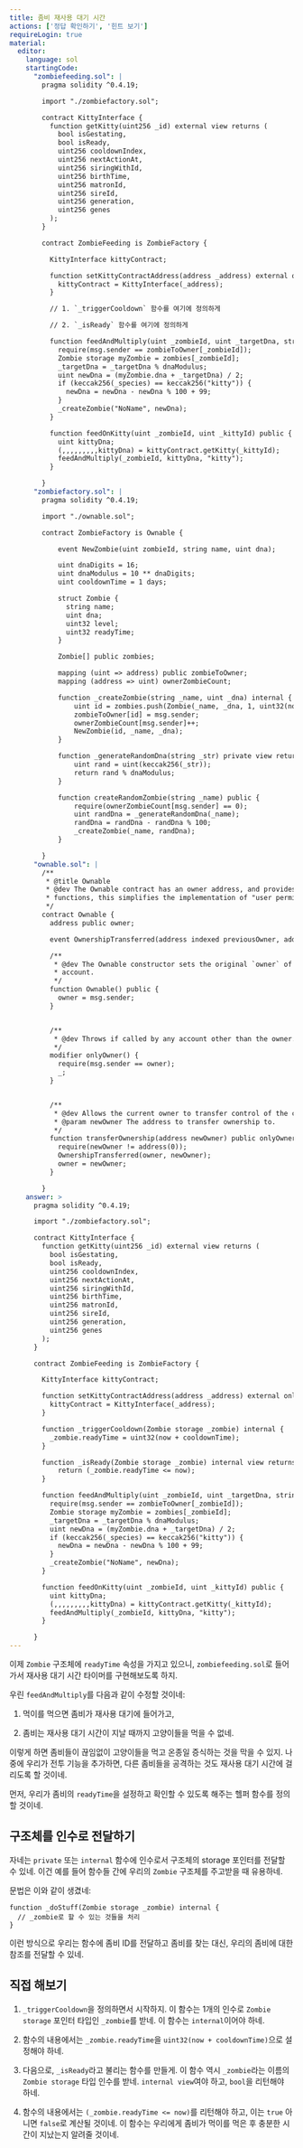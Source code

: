 ```yaml
---
title: 좀비 재사용 대기 시간
actions: ['정답 확인하기', '힌트 보기']
requireLogin: true
material:
  editor:
    language: sol
    startingCode:
      "zombiefeeding.sol": |
        pragma solidity ^0.4.19;

        import "./zombiefactory.sol";

        contract KittyInterface {
          function getKitty(uint256 _id) external view returns (
            bool isGestating,
            bool isReady,
            uint256 cooldownIndex,
            uint256 nextActionAt,
            uint256 siringWithId,
            uint256 birthTime,
            uint256 matronId,
            uint256 sireId,
            uint256 generation,
            uint256 genes
          );
        }

        contract ZombieFeeding is ZombieFactory {

          KittyInterface kittyContract;

          function setKittyContractAddress(address _address) external onlyOwner {
            kittyContract = KittyInterface(_address);
          }

          // 1. `_triggerCooldown` 함수를 여기에 정의하게

          // 2. `_isReady` 함수를 여기에 정의하게

          function feedAndMultiply(uint _zombieId, uint _targetDna, string _species) public {
            require(msg.sender == zombieToOwner[_zombieId]);
            Zombie storage myZombie = zombies[_zombieId];
            _targetDna = _targetDna % dnaModulus;
            uint newDna = (myZombie.dna + _targetDna) / 2;
            if (keccak256(_species) == keccak256("kitty")) {
              newDna = newDna - newDna % 100 + 99;
            }
            _createZombie("NoName", newDna);
          }

          function feedOnKitty(uint _zombieId, uint _kittyId) public {
            uint kittyDna;
            (,,,,,,,,,kittyDna) = kittyContract.getKitty(_kittyId);
            feedAndMultiply(_zombieId, kittyDna, "kitty");
          }

        }
      "zombiefactory.sol": |
        pragma solidity ^0.4.19;

        import "./ownable.sol";

        contract ZombieFactory is Ownable {

            event NewZombie(uint zombieId, string name, uint dna);

            uint dnaDigits = 16;
            uint dnaModulus = 10 ** dnaDigits;
            uint cooldownTime = 1 days;

            struct Zombie {
              string name;
              uint dna;
              uint32 level;
              uint32 readyTime;
            }

            Zombie[] public zombies;

            mapping (uint => address) public zombieToOwner;
            mapping (address => uint) ownerZombieCount;

            function _createZombie(string _name, uint _dna) internal {
                uint id = zombies.push(Zombie(_name, _dna, 1, uint32(now + cooldownTime))) - 1;
                zombieToOwner[id] = msg.sender;
                ownerZombieCount[msg.sender]++;
                NewZombie(id, _name, _dna);
            }

            function _generateRandomDna(string _str) private view returns (uint) {
                uint rand = uint(keccak256(_str));
                return rand % dnaModulus;
            }

            function createRandomZombie(string _name) public {
                require(ownerZombieCount[msg.sender] == 0);
                uint randDna = _generateRandomDna(_name);
                randDna = randDna - randDna % 100;
                _createZombie(_name, randDna);
            }

        }
      "ownable.sol": |
        /**
         * @title Ownable
         * @dev The Ownable contract has an owner address, and provides basic authorization control
         * functions, this simplifies the implementation of "user permissions".
         */
        contract Ownable {
          address public owner;

          event OwnershipTransferred(address indexed previousOwner, address indexed newOwner);

          /**
           * @dev The Ownable constructor sets the original `owner` of the contract to the sender
           * account.
           */
          function Ownable() public {
            owner = msg.sender;
          }


          /**
           * @dev Throws if called by any account other than the owner.
           */
          modifier onlyOwner() {
            require(msg.sender == owner);
            _;
          }


          /**
           * @dev Allows the current owner to transfer control of the contract to a newOwner.
           * @param newOwner The address to transfer ownership to.
           */
          function transferOwnership(address newOwner) public onlyOwner {
            require(newOwner != address(0));
            OwnershipTransferred(owner, newOwner);
            owner = newOwner;
          }

        }
    answer: >
      pragma solidity ^0.4.19;

      import "./zombiefactory.sol";

      contract KittyInterface {
        function getKitty(uint256 _id) external view returns (
          bool isGestating,
          bool isReady,
          uint256 cooldownIndex,
          uint256 nextActionAt,
          uint256 siringWithId,
          uint256 birthTime,
          uint256 matronId,
          uint256 sireId,
          uint256 generation,
          uint256 genes
        );
      }

      contract ZombieFeeding is ZombieFactory {

        KittyInterface kittyContract;

        function setKittyContractAddress(address _address) external onlyOwner {
          kittyContract = KittyInterface(_address);
        }

        function _triggerCooldown(Zombie storage _zombie) internal {
          _zombie.readyTime = uint32(now + cooldownTime);
        }

        function _isReady(Zombie storage _zombie) internal view returns (bool) {
            return (_zombie.readyTime <= now);
        }

        function feedAndMultiply(uint _zombieId, uint _targetDna, string _species) public {
          require(msg.sender == zombieToOwner[_zombieId]);
          Zombie storage myZombie = zombies[_zombieId];
          _targetDna = _targetDna % dnaModulus;
          uint newDna = (myZombie.dna + _targetDna) / 2;
          if (keccak256(_species) == keccak256("kitty")) {
            newDna = newDna - newDna % 100 + 99;
          }
          _createZombie("NoName", newDna);
        }

        function feedOnKitty(uint _zombieId, uint _kittyId) public {
          uint kittyDna;
          (,,,,,,,,,kittyDna) = kittyContract.getKitty(_kittyId);
          feedAndMultiply(_zombieId, kittyDna, "kitty");
        }

      }
---
```


이제 `Zombie` 구조체에 `readyTime` 속성을 가지고 있으니, `zombiefeeding.sol`로 들어가서 재사용 대기 시간 타이머를 구현해보도록 하지.

우린 `feedAndMultiply`를 다음과 같이 수정할 것이네: 

1. 먹이를 먹으면 좀비가 재사용 대기에 들어가고,

2. 좀비는 재사용 대기 시간이 지날 때까지 고양이들을 먹을 수 없네.

이렇게 하면 좀비들이 끊임없이 고양이들을 먹고 온종일 증식하는 것을 막을 수 있지. 나중에 우리가 전투 기능을 추가하면, 다른 좀비들을 공격하는 것도 재사용 대기 시간에 걸리도록 할 것이네.

먼저, 우리가 좀비의 `readyTime`을 설정하고 확인할 수 있도록 해주는 헬퍼 함수를 정의할 것이네.

## 구조체를 인수로 전달하기

자네는 `private` 또는 `internal` 함수에 인수로서 구조체의 storage 포인터를 전달할 수 있네. 이건 예를 들어 함수들 간에 우리의 `Zombie` 구조체를 주고받을 때 유용하네.

문법은 이와 같이 생겼네:

```
function _doStuff(Zombie storage _zombie) internal {
  // _zombie로 할 수 있는 것들을 처리
}
```

이런 방식으로 우리는 함수에 좀비 ID를 전달하고 좀비를 찾는 대신, 우리의 좀비에 대한 참조를 전달할 수 있네.

## 직접 해보기

1. `_triggerCooldown`을 정의하면서 시작하지. 이 함수는 1개의 인수로 `Zombie storage` 포인터 타입인 `_zombie`를 받네. 이 함수는 `internal`이어야 하네.

2. 함수의 내용에서는 `_zombie.readyTime`을 `uint32(now + cooldownTime)`으로 설정해야 하네.

3. 다음으로, `_isReady`라고 불리는 함수를 만들게. 이 함수 역시 `_zombie`라는 이름의 `Zombie storage` 타입 인수를 받네. `internal view`여야 하고, `bool`을 리턴해야 하네.

4. 함수의 내용에서는 `(_zombie.readyTime <= now)`를 리턴해야 하고, 이는 `true` 아니면 `false`로 계산될 것이네. 이 함수는 우리에게 좀비가 먹이를 먹은 후 충분한 시간이 지났는지 알려줄 것이네.

